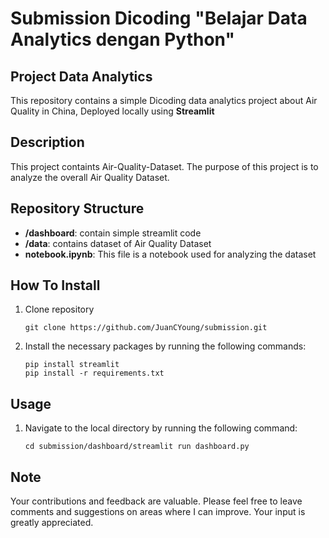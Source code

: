 # Submission Dicoding "Belajar Data Analytics dengan Python"

## Project Data Analytics

This repository contains a simple Dicoding data analytics project about Air Quality in China, Deployed locally using  **Streamlit** 

## Description
This project containts Air-Quality-Dataset. The purpose of this project is to analyze the overall Air Quality Dataset.

## Repository Structure

- **/dashboard**: contain simple streamlit code
- **/data**: contains dataset of Air Quality Dataset
- **notebook.ipynb**: This file is a notebook used for analyzing the dataset

## How To Install

1. Clone repository 

   ```shell
   git clone https://github.com/JuanCYoung/submission.git
   ```

2. Install the necessary packages by running the following commands:

    ```shell
    pip install streamlit
    pip install -r requirements.txt
    ```

## Usage
1. Navigate to the local directory by running the following command:

    ```shell
    cd submission/dashboard/streamlit run dashboard.py
    ```

## Note
Your contributions and feedback are valuable. Please feel free to leave comments and suggestions on areas where I can improve. Your input is greatly appreciated.

   